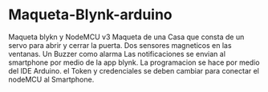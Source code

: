 # Maqueta-Blynk-arduino
 Maqueta blykn y NodeMCU v3
 Maqueta de una Casa que consta de un servo para abrir y cerrar la puerta.
 Dos sensores magneticos en las ventanas.
 Un Buzzer como alarma
 Las notificaciones se envian al smartphone por medio de la app blynk.
 La programacion se hace por medio del IDE Arduino.
 el Token y credenciales se deben cambiar para conectar el nodeMCU al Smartphone.
